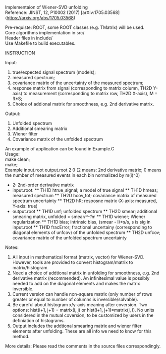 Implementaion of Wiener-SVD unfolding    
Reference: 	JINST, 12, P10002 (2017) \[arXiv:1705.03568](https://arxiv.org/abs/1705.03568)  

Pre-requiste: ROOT, some ROOT classes (e.g. TMatrix) will be used.  
Core algorithms implementation in src/  
Header files in include/  
Use Makefile to build executables.  

INSTRUCTION

Input: 
1. true/expected signal spectrum (models); 
2. measured spectrum; 
3. covariance matrix of the uncertainty of the measured spectrum; 
4. response matrix from signal (corresponding to matrix column, TH2D Y-axis) to measurement (corresponding to matrix row, TH2D X-axis), M = R*S; 
5. Choice of addional matrix for smoothness, e.g. 2nd derivative matrix.  

Output:
1. Unfolded spectrum
2. Additional smearing matrix
3. Wiener filter
4. Covariance matrix of the unfolded spectrum


An example of application can be found in Example.C  
Usage:  
make clean;  
make;  
Example input.root output.root 2 0 
(2 means: 2nd derivative matrix; 0 means the number of measured events in each bin normalized by m(i)^0)

* 2: 2nd-order derivative matrix
* input.root:
** TH1D htrue_signal; a model of true signal
** TH1D hmeas; measured spectrum
** TH2D hcov_tot; covariance matrix of measured spectrum uncertainty
** TH2D hR; resposne matrix (X-axis: measured, Y-axis: true)
* output.root
** TH1D unf; unfolded spectrum
** TH2D smear; additional smearing matrix, unfolded = smear*r^-1*m
** TH1D wiener; Wiener regularization
** TH1D bias; intrinsic bias, (smear - I)*s/s, s is sig in input.root
** TH1D fracError; fractional uncertainy (corresponding to diagonal elements of unfcov) of the unfolded spectrum
** TH2D unfcov; covariance matrix of the unfolded spectrum uncertainty

Notes:
1. All input in mathematical format (matrix, vector) for Wiener-SVD. However, tools are provided to convert histogram/matrix to matrix/histogram.  
2. Need a choice of addtional matrix in unfolding for smoothness, e.g. 2nd derivative matrix (recommended). An infinitesimal value is possibly needed to add on the diagonal elements and makes the matrix inversible.
3. Current version can handle non-square matrix (only number of rows greater or equal to number of columns is inversible/solvable).
4. Be careful about histogram x/y-axis meaning after coversion. Two options: hist(i+1, j+1) = matrix(i, j) or hist(i+1, j+1)=matrix(j, i). No units considered in the mutual coversion, to be customized by users in the definiation of histograms.
5. Output includes the addtional smearing matrix and wiener filter elements after unfolding. These are all info we need to know for this method. 

More details:
Please read the comments in the source files correspondingly.

